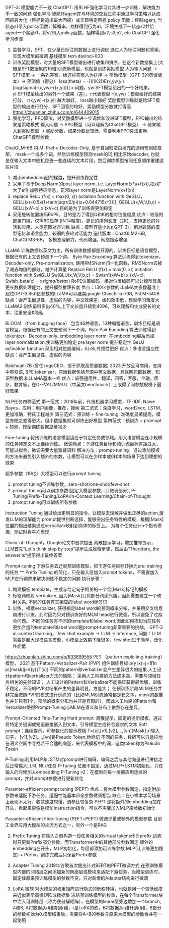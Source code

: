 GPT-3: 模型能力不一致
ChatGPT: 用RLHF强化学习对其进一步训练，解决能力不一致的问题
强化学习:智能体agent在与环境的交互过程中通过学习策略以达成回报最大化（目标是追求最大回报）或实现特定目标
policy 函数：控制agent, 当状态s1带入policy函数计算概率，抽样得到行为a1，环境生成下一状态s2并给agent一个奖励r1，将s2带入policy函数，抽样得到a2,s3,e2, etc
ChatGPT强化学习步骤
1. 监督学习，SFT，在少量已标注的数据上进行调优
   通过人为标注问题和答案，实现大模型的微调
   基线模型  text-davinci-003
2. 训练奖励模型，对大量的SFT模型输出进行收集和排序，在这个新数据集上(大概是SFT数据集的10倍)训练新模型，也就是训练奖励模型
   人为输入问题 -> SFT模型 -> 一系列答案，给这些答案人为排序 -> 奖励模型（GPT-3的蒸馏版本）-> 预测值（得分）
   loss(theta) = -(1/(K2))E(x,yw,yl)[log(sigma(r(x,yw)-r(x,yl)))]
   x:问题，yw:SFT模型给出的一个好结果， yl:SFT模型给出的另外一个结果（差），r:代表模型
   r(x,yw)：模型给好的结果打分， r(x,yw)-r(x,yl) 越大越好， loss越小越好
   奖励模型训练就是给SFT模型的输出进行打分，SFT回答的较好，奖励模型分数就打得高
   https://zhuanlan.zhihu.com/p/644409015
3. 强化学习，PPO算法，对奖励模型进一步调优和改进SFT模型，PPO输出的结果是策略模式
   输入问题 -> PPO模型（可以理解为ChatGPT模型） -> 结果输入到奖励模型 -> 奖励分数，如果分数比较低，需要利用PPO算法更新ChatGPT模型参数

ChatGLM-6B
GLM: Prefix-Decoder-Only, 基于自回归空白填充的通用预训练框架，
mask一个或多个词，然后训练模型预测mask的词,相比原始decoder, 
也就是在输入文本中随机挖去一些连续的文本片段，然后训练模型按照任意顺序重建这些片段
1. 减小embedding层的梯度，提升训练稳定性
2. 采用了基于Deep Norm的post layer norm, i.e. LayerNorm(x*a+f(x)),把x扩大了a倍,加强特征信息，正常layer norm是LayerNorm(x+f(x))
3. replace ReLU (f(x) = max(0, x)) actiation function with GeGLU， GELU(x)=0.5x(1+tanh(sqrt(2/pi)(x+0.044715x^3))), 
   GEGLU(x,W,V,b,c) = GELU(xW+b) x (xV+c),目的是为了训练得更加稳定
4. 采用旋转位置编码RoPE，目的是为了得到Q和K的相对位置信息
优点：较低的部署门槛，仅需6G显存 (INT4精度)，更长的序列长度（2K），支持更长的对话和应用，人类意图对齐训练
缺点：模型容量小(vs GPT-3)，相对较弱的模型记忆和语言能力，较弱的多轮对话能力
迭代版本：ChatGLM2-6B, ChatGLM3-6B， 多模态理解力，代码增强，网络搜索增强

LLaMA
训练数据以英文为主，所有训练数据都是开源的。训练目标是语言模型，根据已有的上文去预测下一个词。
Byte Pair Encoding 算法训练得到tokenizer。Decoder-only. 
Pre-normalization, 使用RMSNorm归一化函数，RMSNorm去掉了减去均值的部分，减少计算量
Replace ReLU (f(x) = max(0, x)) actiation function with SwiGLU
SwiGLU(x,W,V,b,c) = Swish1(xW+b) x (xV+c), Swish_beta(x) = x*sigma(beta*x)
RoPE位置编码，相对位置编码可以让模型具备更长数据处理能力，提升模型推理长度
优点：130亿参数的LLaMA大多数基准上超过GPT-3,650亿参数的LLaMA可以媲美google Chinchilla-70B, PaLM-540B
缺点：会产生偏见性，虚假的内容，中文效果差，编码效率低，模型学习难度大
LLaMA2:训练语料多出40%,上下文长度升级到4096，可以理解和生成更长的文本，注重安全&隐私

BLOOM （from hugging face）
包含46种语言，13种编程语言，训练目标是语言模型，根据已有的上文去预测下一个词。Byte Pair Encoding 算法训练得到tokenizer。Decoder-only. 
embedding layer norm: 在embedding层后添加layer normalization,使训练更加稳定
pre layer norm 提升稳定性
GeLU activation function
采用相对位置编码，ALiBi,外推性更好
优点：多语言适应性
缺点：会产生偏见性，虚假的内容

Baichuan-7B (曾任sogoCEO，擅于抓取高质量数据)
2023 开放且可商用，支持中英双语, BPE tokenizer，原始数据包括开源中英文数据，互联网抓取数据，知识型数据
和LLaMA基本一样
优点：较强通用性，翻译，问答，客服，金融，医疗，教育等，在C-EVAL/MMLU（中英文benchmark）上取得了同参数规模下最好效果

NLP任务四种范式
第一范式：2018年前，传统机器学习模型，TF-IDF, Naive Bayes，应用：用户画像，推荐，搜索
第二范式：深度学习，word2vec, LSTM, 更加准确，特征工程减少
第三范式：预训练 + fine-tuning, 准确度显著提高，模型亦随之变得更大，但小数据集就可训练出好模型
第四范式：预训练 + promopt + 预测，模型训练数据显著减少 

Fine-tuning
将预训练的语言模型适应于特定任务或领域。用大语言模型在小规模的任务特定文本上继续训练。
微调痛点：下游任务目标和预训练目标差距过大，可能过拟合，微调需要大量监督语料
解决方法：prompt-tuning，通过添加模板的方法来避免引入额外的参数，让模型可以在少样本或0样本的场景下达到理想的效果

超多参数（10亿）大模型可以进行prompt tuning
1. prompt tuning不训练参数，zero-shot/one-shot/few-shot
2. prompt tuning可以训练参数(固定大模型参数，只微调部分), P-Tuning/Prefix-Tuning/LoRA/In-Context Learning/Chain-of-Thought
3. prompt tuning可以训练所有参数

Instruction Tuning 通过给出更明显的指令，让模型去理解并做出正确的action,激发LLM的理解能力
prompt提供判断选择，能够突出任务特性的模板，根据[Mask]位置的输出结果通过verbalizer映射到具体的标签上。
为每个任务设计n个指令模板，测试时看平均表现

Chain-of-Thought，Google论文中首次提出
离散提示学习，增加推导提示，LLM首先“Let's think step by step”提示生成推理步骤，然后由“Therefore, the answer is”提示得出最终答案

Prompt-tuning
下游任务去迁就预训练模型，把下游任务目标转换为pre-training的任务
** Prefix Tuning 的简化，只在输入层加入prompt tokens，不需要加入MLP进行调整来解决训练不稳定的问题
执行步骤：
1. 构建模板 template，生成与给定句子相关的一个含[Mask]标记的模板
2. 标签词映射 verbalizer, 因为[Mask]只对部分词感兴趣，因此需要建立一个映射关系, 不同的任务有其相应的label word标签词
3. 训练，根据verbalizer, 获得指定label word的预测概率分布，并采用交叉信息熵进行训练。此时因为只对预训练好的MLM head进行微调，所以避免了过拟合问题。
不同的任务有不同的template和label word,因此如何找到当前任务更加合适的template和label word是prompt-tuning非常重要的挑战。
GPT-3 in-context learning， few shot example -> LLM -> inference, 问题：LLM需要是超大规模语言模型，小模型上效果下降很多，few shot过于简单，泛化性能低

https://zhuanlan.zhihu.com/p/633699555
PET （pattern exploiting training）模型， 2021
基于Pattern-Verbalizer-Pair (PVP) 组件训练目标
p(y∣x)=j=1∏n​p([mask]j​=V(y)∣T(x))
不同的pattern和verbalizer会产生差异很大的结果
人工设计pattern和verbalizer方法的缺陷：
采用人工构建的方法成本高，需要与领域任务相关的先验知识；
人工设计的Pattern和Verbalizer不能保证获得最优解，训练不稳定，不同的PVP对结果产生的差异明显，方差大；
在预训练阶段MLM任务并非完全按照PVP的模式进行训练的（比如MLM训练通常都是长文本，mask的数量也并非只有1个，预测的概率分布也并非是有限的），因此人工构建的Pattern和Verbalizer使得Prompt-Tuning与MLM在语义和分布上依然存在差异。

Prompt-Oriented Fine-Tuning
Hard prompt: 离散提示，固定的提示模板，通过将特定关键词或短语直接嵌入到文本，引导模型生成符合要求的文本
Soft prompt：连续提示，可参数化的提示模板
T=[x],[v1],[v2],...,[vn][Mask]
x:输入句子， [v1],[v2],...,[vn]是Pseudo Token,伪标记
不同的任务，数据可以自适应地在语义空间中寻找若干合适的向量，来代表模板中的词，这类token称为Pseudo Token

P-Tuning:利用MLP和LSTM对prompt进行编码，编码之后与其他向量进行拼接之后正常输入LLM, NLU任务
P-Tuning 位置不固定，通过MLP+LSTM初始化，只在输入的时候加入embedding
P-Tuning v2：在模型的每一层都应用连续的prompt，并对prompt参数进行更新优化 

Paramter-efficient prompt tuning (PEPT)
优点：将大模型参数固定，指定附加参数来适配下游任务，适配性能基本和全参数微调相当
缺点：在小样本学习场景上表现不太行，收敛速度较慢，调参比较复杂
PEPT 是将额外的embedding加在开头，看起来更像是模仿Instruction指令，可以不需要加入MLP来参数初始化

Paramter-efficient Fine-Tuning (PEFT=PEPT) 微调少量或额外的模型参数
目前工业界应用大模型的主流方式之一，另外一个是RAG
1. Prefix Tuning
在输入之前构造一段任务相关的virtual tokens作为prefix,训练时只更新Prefix部分参数，而Transformer中的其他部分参数固定
额外的embedding在开头，MLP初始化，每层都添加可训练参数
MLP(让训练更加稳定) + Prefix，训练完成后只保留Prefix参数

2. Adapter Tuning
2019年谷歌首次提出针对BERT的PEFT微调方式
在预训练模型内部的网络层之间添加新的网络层或模块来适配下游任务，当模型训练时，固定住原来预训练模型的参数不变，只对新增的Adapter结构进行微调

3. LoRA 微软
对大模型的权重矩阵进行隐式的低秩转换，也就是用一个较低维度来近似表示高维矩阵或数据集
冻结预训练模型的权重，在每个Transformer块中注入可训练层（称为秩分解矩阵），在模型的linear层旁边增加一个branch, A和B, A将数据从d维降到r维，r是LoRA的秩，B将数据从r维升到d维，B部分的参数初始为0.模型结束后，需要将A+B的参数与原来大模型的参数合并在一起使用






